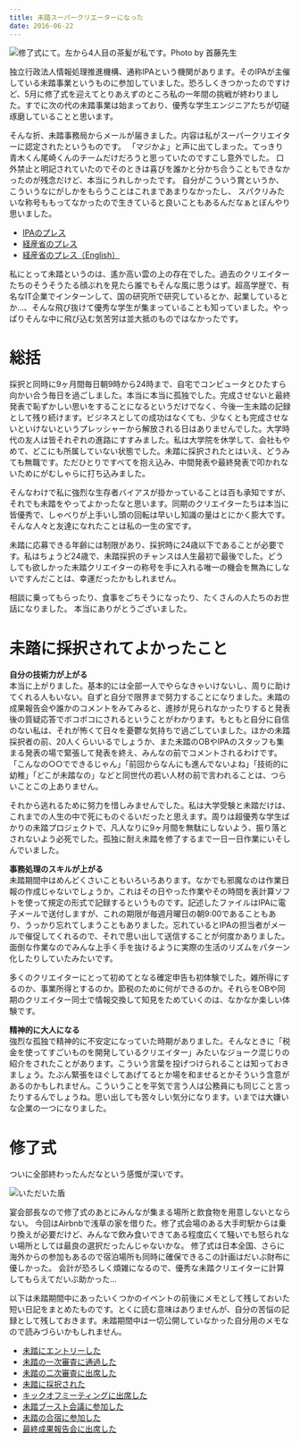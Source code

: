```yaml
---
title: 未踏スーパークリエーターになった
date: 2016-06-22
---
```


![修了式にて。左から4人目の茶髪が私です。Photo by 首藤先生](https://photos.xar.sh/26826940433_11bd4d6d33_h.jpg)

独立行政法人情報処理推進機構、通称IPAという機関があります。そのIPAが主催している未踏事業というものに参加していました。恐ろしくきつかったのですけど、5月に修了式を迎えてとりあえずのところ私の一年間の挑戦が終わりました。すでに次の代の未踏事業は始まっており、優秀な学生エンジニアたちが切磋琢磨していることと思います。

そんな折、未踏事務局からメールが届きました。内容は私がスーパークリエイターに認定されたというものです。
「マジかよ」と声に出てしまった。てっきり青木くん尾崎くんのチームだけだろうと思っていたのですこし意外でした。
口外禁止と明記されていたのでそのときは喜びを誰かと分かち合うこともできなかったのが残念だけど、本当にうれしかったです。
自分がこういう賞というか、こういうなにがしかをもらうことはこれまであまりなかったし、
スパクリみたいな称号ももってなかったので生きていると良いこともあるんだなぁとぼんやり思いました。

- [IPAのプレス](http://www.ipa.go.jp/about/press/20160602.html)
- [経産省のプレス](http://www.meti.go.jp/press/2016/06/20160602002/20160602002.html)
- [経産省のプレス（English）](http://www.meti.go.jp/english/press/2016/0602_01.html)

私にとって未踏というのは、遙か高い雲の上の存在でした。過去のクリエイターたちのそうそうたる顔ぶれを見たら誰でもそんな風に思うはず。超高学歴で、有名なIT企業でインターンして、国の研究所で研究しているとか、起業しているとか…、そんな飛び抜けて優秀な学生が集まっていることも知っていました。やっぱりそんな中に飛び込む気苦労は並大抵のものではなかったです。

# 総括
採択と同時に9ヶ月間毎日朝9時から24時まで、自宅でコンピュータとひたすら向かい合う毎日を過ごしました。本当に本当に孤独でした。完成させないと最終発表で恥ずかしい思いをすることになるというだけでなく、今後一生未踏の記録として残り続けます。ビジネスとしての成功はなくても、少なくとも完成させないといけないというプレッシャーから解放される日はありませんでした。大学時代の友人は皆それぞれの進路にすすみました。私は大学院を休学して、会社もやめて、どこにも所属していない状態でした。未踏に採択されたとはいえ、どうみても無職です。ただひとりですべてを抱え込み、中間発表や最終発表で叩かれないためにがむしゃらに打ち込みました。

そんなわけで私に強烈な生存者バイアスが掛かっていることは百も承知ですが、それでも未踏をやってよかったなと思います。同期のクリエイターたちは本当に皆優秀で、しゃべりが上手いし頭の回転は早いし知識の量はとにかく膨大です。そんな人々と友達になれたことは私の一生の宝です。

未踏に応募できる年齢には制限があり、採択時に24歳以下であることが必要です。私はちょうど24歳で、未踏採択のチャンスは人生最初で最後でした。どうしても欲しかった未踏クリエイターの称号を手に入れる唯一の機会を無為にしないですんだことは、幸運だったかもしれません。

相談に乗ってもらったり、食事をごちそうになったり、たくさんの人たちのお世話になりました。
本当にありがとうございました。

# 未踏に採択されてよかったこと

**自分の技術力が上がる**<br>
本当に上がりました。基本的には全部一人でやらなきゃいけないし、周りに助けてくれる人もいない。自ずと自分で限界まで努力することになりました。未踏の成果報告会や誰かのコメントをみてみると、進捗が見られなかったりすると発表後の質疑応答でボコボコにされるということがわかります。もともと自分に自信のない私は、それが怖くて日々を憂鬱な気持ちで過ごしていました。ほかの未踏採択者の前、20人くらいいるでしょうか、また未踏のOBやIPAのスタッフも集まる発表の場で緊張して発表を終え、みんなの前でコメントされるわけです。「こんなの○○でできるじゃん」「前回からなんにも進んでないよね」「技術的に幼稚」「どこが未踏なの」などと同世代の若い人材の前で言われることは、つらいことこの上ありません。

それから逃れるために努力を惜しみませんでした。私は大学受験と未踏だけは、これまでの人生の中で死にものぐるいだったと思えます。周りは超優秀な学生ばかりの未踏プロジェクトで、凡人なりに9ヶ月間を無駄にしないよう、振り落とされないよう必死でした。孤独に耐え未踏を修了するまで一日一日作業にいそしんでいました。

**事務処理のスキルが上がる**<br>
未踏期間中はめんどくさいこともいろいろあります。なかでも邪魔なのは作業日報の作成じゃないでしょうか。これはその日やった作業やその時間を表計算ソフトを使って規定の形式で記録するというものです。記述したファイルはIPAに電子メールで送付しますが、これの期限が毎週月曜日の朝9:00であることもあり、うっかり忘れてしまうこともありました。忘れているとIPAの担当者がメールで催促してくれるので、それで思い出して送信することが何度かありました。面倒な作業なのでみんな上手く手を抜けるように実際の生活のリズムをパターン化したりしていたみたいです。

多くのクリエイターにとって初めてとなる確定申告も初体験でした。雑所得にするのか、事業所得とするのか。節税のために何ができるのか。それらをOBや同期のクリエイター同士で情報交換して知見をためていくのは、なかなか楽しい体験です。

**精神的に大人になる**<br>
強烈な孤独で精神的に不安定になっていた時期がありました。そんなときに「税金を使ってすごいものを開発しているクリエイター」みたいなジョーク混じりの紹介をされたことがあります。こういう言葉を投げつけられることは知っておきましょう。たぶん緊張をほぐしてあげてるとか場を和ませるとかそういう含意があるのかもしれません。こういうことを平気で言う人は公務員にも同じこと言ったりするんでしょうね。思い出しても苦々しい気分になります。いまでは大嫌いな企業の一つになりました。

# 修了式
ついに全部終わったんだなという感慨が深いです。

![いただいた盾](https://photos.xar.sh/27772415061_59628ba1e3_h.jpg)

宴会部長なので修了式のあとにみんなが集まる場所と飲食物を用意しないとならない。
今回はAirbnbで浅草の家を借りた。修了式会場のある大手町駅からは乗り換えが必要だけど、みんなで飲み食いできてある程度広くて騒いでも怒られない場所としては最良の選択だったんじゃないかな。
修了式は日本全国、さらに海外からの参加もあるので宿泊場所も同時に確保できるこの計画はだいぶ財布に優しかった。
会計が恐ろしく煩雑になるので、優秀な未踏クリエイターに計算してもらえてだいぶ助かった…

以下は未踏期間中にあったいくつかのイベントの前後にメモとして残しておいた短い日記をまとめたものです。とくに読む意味はありませんが、自分の苦悩の記録として残しておきます。未踏期間中は一切公開していなかった自分用のメモなので読みづらいかもしれません。

- [未踏にエントリーした](/post/1466661903/)
- [未踏の一次審査に通過した](/post/1466661977/)
- [未踏の二次審査に出席した](/post/1466662026/)
- [未踏に採択された](/post/1466662070/)
- [キックオフミーティングに出席した](/post/1466662105/)
- [未踏ブースト会議に参加した](/post/1466661816/)
- [未踏の合宿に参加した](/post/1466662146/)
- [最終成果報告会に出席した](/post/1466662248/)
